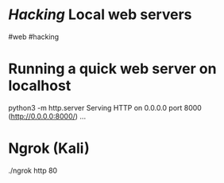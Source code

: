# *Hacking* Local web servers
#web #hacking

# Running a quick web server on localhost
python3 -m http.server
Serving HTTP on 0.0.0.0 port 8000 (http://0.0.0.0:8000/) ...

# Ngrok (Kali)
./ngrok http 80
